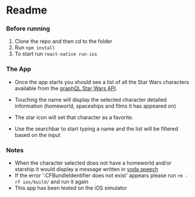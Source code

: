 # Readme

### Before running

1. Clone the repo and then cd to the folder
2. Run ```npm install ```
3. To start run ```react-native run-ios ```

### The App
* Once the app starts you should see a list of all the Star Wars characters available from the [graphQL Star Wars API](https://api.graphcms.com/simple/v1/swapi).

* Touching the name will display the selected character detailed information (homeworld, spaceships and films it has appeared on)
* The star icon will set that character as a favorite.
* Use the searchbar to start typing a name and the list will be filtered based on the input

### Notes
* When the character selected does not have a homeworld and/or starship it would display a message written in [yoda speech](http://www.yodaspeak.co.uk/index.php)
* If the error ':CFBundleIdentifier does not exist' appears please run ``` rm -rf ios/build/ ``` and run it again
* This app has been tested on the iOS simulator 